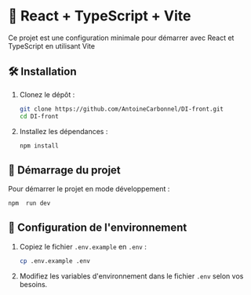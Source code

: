 # 🚀 React + TypeScript + Vite

Ce projet est une configuration minimale pour démarrer avec React et TypeScript en utilisant Vite

## 🛠️ Installation

1. Clonez le dépôt :
   ```sh
   git clone https://github.com/AntoineCarbonnel/DI-front.git
   cd DI-front
   ```

2. Installez les dépendances :
   ```sh
   npm install
   ```

## 🚀 Démarrage du projet

Pour démarrer le projet en mode développement :

   ```sh
   npm  run dev
   ```

## 🔧 Configuration de l'environnement

1. Copiez le fichier `.env.example` en `.env` :
   ```sh
   cp .env.example .env
   ```

2. Modifiez les variables d'environnement dans le fichier `.env` selon vos besoins.